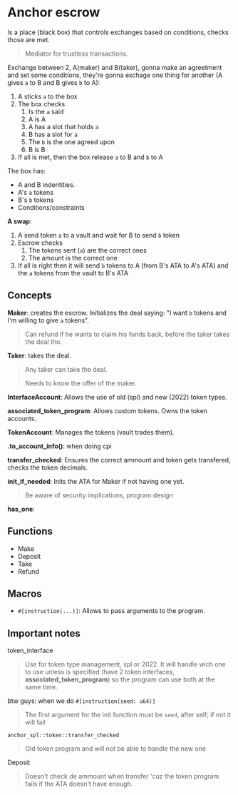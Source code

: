 # Anchor escrow

Is a place (black box) that controls exchanges based on conditions, checks those are met.
>Mediator for trustless transactions.

Exchange between 2, A(maker) and B(taker), gonna make an agreetment and set some conditions,
they're gonna exchage one thing for another (A gives `a` to B and B gives `b` to A):

1. A sticks `a` to the box
2. The box checks
   1. Is the `a` said
   2. A is A
   3. A has a slot that holds `a`
   4. B has a slot for `a`
   5. The `b` is the one agreed upon
   6. B is B
3. If all is met, then the box release `a` to B and `b` to A

The box has:

- A and B indentities.
- A's `a` tokens
- B's `b` tokens
- Conditions/constraints

**A swap**:

1. A send token `a` to a vault and wait for B to send `b` token
2. Escrow checks
   1. The tokens sent (`a`) are the correct ones
   2. The amount is the correct one
3. If all is right then it will send `b` tokens to A (from B's ATA to A's ATA) and the `a` tokens from the vault to B's ATA

## Concepts

**Maker**: creates the escrow. Initializes the deal saying:
"I want `b` tokens and I'm willing to give `a` tokens".

>Can refund if he wants to claim his funds back, before the taker takes the deal tho.

**Taker**: takes the deal.
>Any taker can take the deal.

>Needs to know the offer of the maker.

**InterfaceAccount**: Allows the use of old (spl) and new (2022) token types.

**associated_token_program**: Allows custom tokens. Owns the token accounts.

**TokenAccount**: Manages the tokens (vault trades them).

**.to_account_info()**: when doing cpi

**transfer_checked**: Ensures the correct ammount and token gets transfered, checks the token decimals.

**init_if_needed**: Inits the ATA for Maker if not having one yet.

>Be aware of security implications, program design

**has_one**: 

## Functions

- Make
- Deposit
- Take
- Refund

## Macros

- `#[instruction(...)]`: Allows to pass arguments to the program.

## Important notes

token_interface
>Use for token type management, spl or 2022. It will handle wich one to use unless is specified
>(have 2 token interfaces, **associated_token_program**) so the program can use both at the same time.

btw guys: when we do 
`#[instruction(seed: u64)]`
>The first argument for the init function must be `seed`, after self; if not it will fail

`anchor_spl::token::transfer_checked`
>Old token program and will not be able to handle the new one

Deposit
>Doesn't check de ammount when transfer 'cuz the token program fails if the ATA doesn't have enough.
